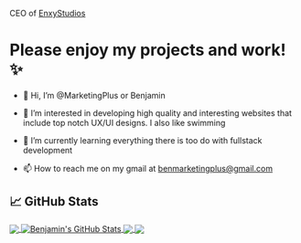 CEO of [EnxyStudios](https://enxystudio.com)


# Please enjoy my projects and work! ✨

- 👋 Hi, I’m @MarketingPlus or Benjamin
- 👀 I’m interested in developing high quality and interesting websites that include top notch UX/UI designs. I also like swimming 
- 🌱 I’m currently learning everything there is too do with fullstack development

- 📫 How to reach me on my gmail at benmarketingplus@gmail.com

## &#x1f4c8; GitHub Stats

<a href="https://github.com/MarketingPlus/MarketingPlus">
  <img align="center" src="https://github-readme-stats.vercel.app/api/top-langs/?username=MarketingPlus&hide=java,html,tex&title_color=ffffff&text_color=c9cacc&icon_color=00B4D8&bg_color=1d1f21&langs_count=3" />
</a>
<a href="https://github.com/MarketingPlus/MarketingPlus">
  <img align="center" src="https://github-readme-stats.vercel.app/api?username=MarketingPlus&show_icons=true&line_height=27&count_private=true&title_color=ffffff&text_color=c9cacc&icon_color=00B4D8&bg_color=1d1f21" alt="Benjamin's GitHub Stats" />
</a>

<a href="https://github.com/MarketingPlus/tech-blog">
  <img align="center" src="https://github-readme-stats.vercel.app/api/pin/?username=MarketingPlus&repo=tech-blog&title_color=ffffff&text_color=c9cacc&icon_color=00B4D8&bg_color=1d1f21" />
</a>


<a href="https://github.com/MarketingPlus/Onboard">
  <img align="center" src="https://github-readme-stats.vercel.app/api/pin/?username=MarketingPlus&repo=Onboard&title_color=ffffff&text_color=c9cacc&icon_color=00B4D8&bg_color=1d1f21" />
</a>    



